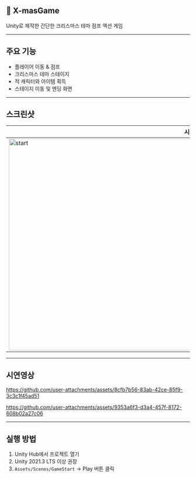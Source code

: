 ## 🎄 X-masGame

Unity로 제작한 간단한 크리스마스 테마 점프 액션 게임

---

## 주요 기능

- 플레이어 이동 & 점프
- 크리스마스 테마 스테이지
- 적 캐릭터와 아이템 획득
- 스테이지 이동 및 엔딩 화면

---

## 스크린샷

| 시작 화면 | 플레이 화면 | 스테이지 전환 | 게임 오버 | 엔딩 |
|-----------|--------------|----------------|-----------|-------|
|<img width="1024" height="578" alt="start" src="https://github.com/user-attachments/assets/8d13fa6b-cfec-4a3a-9a69-b963118e4128" />|<img width="1011" height="572" alt="스크린샷 2025-07-16 오후 7 39 57" src="https://github.com/user-attachments/assets/10a0fb61-c7eb-4b10-b3b7-32d90ebb33df" />| <img width="1009" height="566" alt="스크린샷 2025-07-16 오후 7 40 11" src="https://github.com/user-attachments/assets/4fed657e-38cf-419b-86ea-780fcd4b4f73" />| <img width="1014" height="571" alt="스크린샷 2025-07-16 오후 7 40 32" src="https://github.com/user-attachments/assets/f285efc5-4bdc-49be-9730-8b0368b2fe21" />| <img width="1005" height="563" alt="스크린샷 2025-07-16 오후 7 40 43" src="https://github.com/user-attachments/assets/a4a95008-5ebf-4293-9909-bb58536aedd2" />|
---

## 시연영상


https://github.com/user-attachments/assets/8cfb7b56-83ab-42ce-85f9-3c3c1f45ad51

https://github.com/user-attachments/assets/9353a6f3-d3a4-457f-8172-608b02a27c06

---

## 실행 방법

1. Unity Hub에서 프로젝트 열기  
2. Unity 2021.3 LTS 이상 권장  
3. `Assets/Scenes/GameStart` → Play 버튼 클릭


